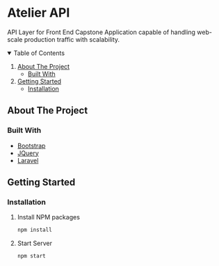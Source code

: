 # Atelier API

API Layer for Front End Capstone Application capable of handling web-scale production traffic with scalability.

<!-- TABLE OF CONTENTS -->
<details open="open">
  <summary>Table of Contents</summary>
  <ol>
    <li>
      <a href="#about-the-project">About The Project</a>
      <ul>
        <li><a href="#built-with">Built With</a></li>
      </ul>
    </li>
    <li>
      <a href="#getting-started">Getting Started</a>
      <ul>
        <li><a href="#installation">Installation</a></li>
      </ul>
    </li>
  </ol>
</details>

<!-- ABOUT THE PROJECT -->
## About The Project

### Built With

* [Bootstrap](https://getbootstrap.com)
* [JQuery](https://jquery.com)
* [Laravel](https://laravel.com)

<!-- GETTING STARTED -->
## Getting Started

### Installation

1. Install NPM packages
   ```sh
   npm install
   ```
2. Start Server
   ```sh
   npm start
   ```
